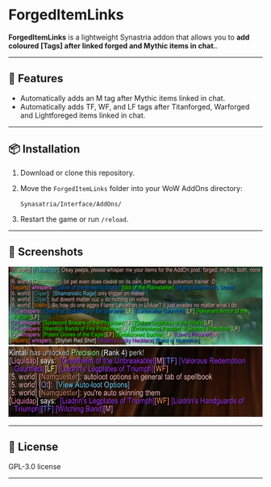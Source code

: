 
# ForgedItemLinks

**ForgedItemLinks** is a lightweight Synastria addon that allows you to **add coloured [Tags] after linked forged and Mythic items in chat.**.

---

## 🔧 Features

- Automatically adds an M tag after Mythic items linked in chat.
- Automatically adds TF, WF, and LF tags after Titanforged, Warforged and Lightforeged items linked in chat.

---

## 📦 Installation

1. Download or clone this repository.
2. Move the `ForgedItemLinks` folder into your WoW AddOns directory:

   ```
   Synasatria/Interface/AddOns/
   ```

3. Restart the game or run `/reload`.

---

## 📸 Screenshots

 ![Lightforges](screenshots/LFS.PNG)
 ![Variety](screenshots/Others.PNG) 

---


## 📜 License

GPL-3.0 license

---
